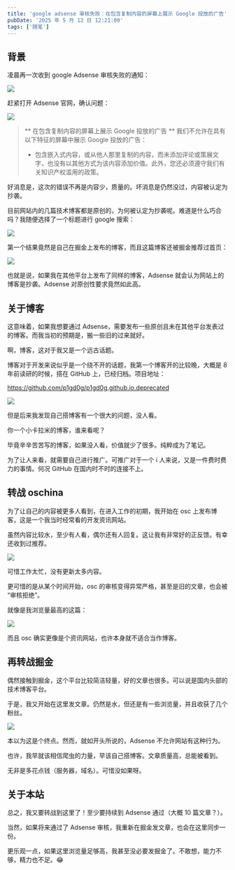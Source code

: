 ```yaml
---
title: 'google adsense 审核失败：在包含复制内容的屏幕上展示 Google 投放的广告'
pubDate: '2025 年 5 月 12 日 12:21:00'
tags: ['随笔']
---
```


## 背景

凌晨再一次收到 google Adsense 审核失败的通知：

![](http://md.p1gd0g.cc/mmbiz_png/OQRlA7Uf7SWibuADJk7YprVYOFzuoNNdnVs4WyZujZMAZiaxkicgxpUea268yEyqosSyjOOS9CglXpNE0JX8ashibA/0?from=appmsg)

赶紧打开 Adsense 官网，确认问题：

![](http://md.p1gd0g.cc/mmbiz_png/OQRlA7Uf7SWibuADJk7YprVYOFzuoNNdnHYyerosWC7ibrLM2Z8tckDPBsTRFUrPySoAG8TRZH4fv8Klllvke0icQ/0?from=appmsg)

> ** 在包含复制内容的屏幕上展示 Google 投放的广告 **
> 我们不允许在具有以下特征的屏幕中展示 Google 投放的广告：
>
> - 包含嵌入式内容，或从他人那里复制的内容，而未添加评论或策展文字，也没有以其他方式为该内容添加价值。此外，您还必须遵守我们有关知识产权滥用的政策。

好消息是，这次的错误不再是内容少，质量的。坏消息是仍然没过，内容被认定为抄袭。

目前网站内的几篇技术博客都是原创的，为何被认定为抄袭呢。难道是什么巧合吗？我随便选择了一个标题进行 google 搜索：

![](http://md.p1gd0g.cc/mmbiz_png/OQRlA7Uf7SWibuADJk7YprVYOFzuoNNdnnVDlVHrj5xeIneRJXsbofg5kUsuiaoRvBmRzTudY2cs6RN3KJ7JeR5w/0?from=appmsg)

第一个结果竟然是自己在掘金上发布的博客，而且这篇博客还被掘金推荐过首页：

![](http://md.p1gd0g.cc/mmbiz_png/OQRlA7Uf7SWibuADJk7YprVYOFzuoNNdnaDmoGIzla5xrYl3SeleONnkeuVAlZwaHE0yxOHicZ272YdsymaeTrQA/0?from=appmsg)

也就是说，如果我在其他平台上发布了同样的博客，Adsense 就会认为网站上的博客是抄袭。Adsense 对原创性要求竟然如此高。

## 关于博客

这意味着，如果我想要通过 Adsense，需要发布一些原创且未在其他平台发表过的博客。而我当初的预期是，搬一些旧的过来就好。

啊，博客，这对于我又是一个远古话题。

博客对于开发来说似乎是一个绕不开的话题，我第一个博客开的比较晚，大概是 8 年前读研的时候，搭在 GitHub 上，已经归档。项目地址：

https://github.com/p1gd0g/p1gd0g.github.io.deprecated

![](http://md.p1gd0g.cc/mmbiz_png/OQRlA7Uf7SWibuADJk7YprVYOFzuoNNdn5Lr7nREcAD6HEIBRzdgkVam04j7ic62shHkYSYKiayoiaa7RG1ju53icCw/0?from=appmsg)

但是后来我发现自己搭博客有一个很大的问题，没人看。

你一个小卡拉米的博客，谁来看呢？

毕竟辛辛苦苦写的博客，如果没人看，价值就少了很多。纯粹成为了笔记。

为了让人来看，就需要自己进行推广。可推广对于一个 i 人来说，又是一件费时费力的事情。何况 GitHub 在国内时不时的连接不上。

## 转战 oschina

为了让自己的内容被更多人看到，在进入工作的初期，我开始在 osc 上发布博客，这是一个我当时经常看的开发资讯网站。

虽然内容比较水，至少有人看，偶尔还有人回复。这让我有非常好的正反馈。有幸还收到过推荐。

![](http://md.p1gd0g.cc/mmbiz_png/OQRlA7Uf7SWibuADJk7YprVYOFzuoNNdneLBulQuiaeE9lwWml9dbAESR1ENAzt3fwmjzvloDO8TgFs6h5cicjthA/0?from=appmsg)

可惜工作太忙，没有更新太多内容。

更可惜的是从某个时间开始，osc 的审核变得异常严格，甚至是旧的文章，也会被 “审核拒绝”。

就像是我浏览量最高的这篇：

![](http://md.p1gd0g.cc/mmbiz_png/OQRlA7Uf7SWibuADJk7YprVYOFzuoNNdnbQxLncTuP01QjicibicOGvibbianCDYxk0mp3zU3bNtn85urg8gBukleicqA/0?from=appmsg)

而且 osc 确实更像是个资讯网站，也许本身就不适合当作博客。

## 再转战掘金

偶然接触到掘金，这个平台比较简洁轻量，好的文章也很多。可以说是国内头部的技术博客平台。

于是，我又开始在这里发文章。仍然是水，但还是有一些浏览量，并且收获了几个粉丝。

![](http://md.p1gd0g.cc/mmbiz_png/OQRlA7Uf7SWibuADJk7YprVYOFzuoNNdn5ey1pxSciaicgzgCl3XeJDsc8FPCgoPNwdkxib74blUav9uW9ehDWgia5Q/0?from=appmsg)

本以为这是个终点。然而，就如开头所说的，Adsense 不允许网站有这种行为。

也许，我早就该相信爬虫的力量，早该自己搭博客。文章质量高，总能被看到。

无非是多花点钱（服务器，域名）。可惜没如果呀。

## 关于本站

总之，我又要转战到这里了！至少要持续到 Adsense 通过（大概 10 篇文章？）。

当然，如果将来通过了 Adsense 审核，我重新在掘金发文章，也会在这里同步一份。

更乐观一点，如果这里浏览量足够高，我甚至没必要发掘金了。不敢想，能力不够，精力也不足。😂
